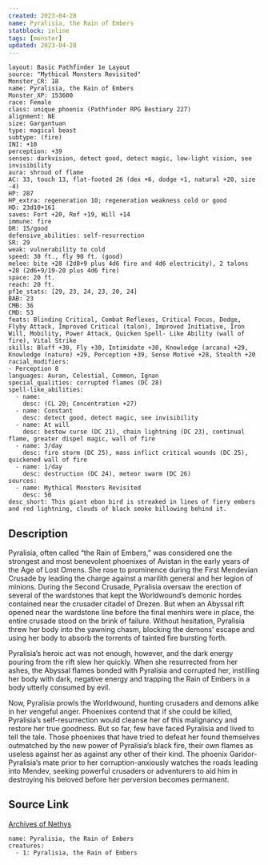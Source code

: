 ```yaml
---
created: 2023-04-28
name: Pyralisia, the Rain of Embers
statblock: inline
tags: [monster]
updated: 2023-04-28
---
```

```statblock
layout: Basic Pathfinder 1e Layout
source: "Mythical Monsters Revisited"
Monster_CR: 18
name: Pyralisia, the Rain of Embers
Monster_XP: 153600
race: Female
class: unique phoenix (Pathfinder RPG Bestiary 227)
alignment: NE
size: Gargantuan
type: magical beast
subtype: (fire)
INI: +10
perception: +39
senses: darkvision, detect good, detect magic, low-light vision, see invisibility
aura: shroud of flame
AC: 33, touch 13, flat-footed 26 (dex +6, dodge +1, natural +20, size -4)
HP: 287
HP_extra: regeneration 10; regeneration weakness cold or good
HD: 23d10+161
saves: Fort +20, Ref +19, Will +14
immune: fire
DR: 15/good
defensive_abilities: self-resurrection
SR: 29
weak: vulnerability to cold
speed: 30 ft., fly 90 ft. (good)
melee: bite +28 (2d8+9 plus 4d6 fire and 4d6 electricity), 2 talons +28 (2d6+9/19-20 plus 4d6 fire)
space: 20 ft.
reach: 20 ft.
pf1e_stats: [29, 23, 24, 23, 20, 24]
BAB: 23
CMB: 36
CMD: 53
feats: Blinding Critical, Combat Reflexes, Critical Focus, Dodge, Flyby Attack, Improved Critical (talon), Improved Initiative, Iron Will, Mobility, Power Attack, Quicken Spell- Like Ability (wall of fire), Vital Strike
skills: Bluff +30, Fly +30, Intimidate +30, Knowledge (arcana) +29, Knowledge (nature) +29, Perception +39, Sense Motive +28, Stealth +20
racial_modifiers:
- Perception 8
languages: Auran, Celestial, Common, Ignan
special_qualities: corrupted flames (DC 28)
spell-like_abilities:
  - name:
    desc: (CL 20; Concentration +27)
  - name: Constant
    desc: detect good, detect magic, see invisibility
  - name: At will
    desc: bestow curse (DC 21), chain lightning (DC 23), continual flame, greater dispel magic, wall of fire
  - name: 3/day
    desc: fire storm (DC 25), mass inflict critical wounds (DC 25), quickened wall of fire
  - name: 1/day
    desc: destruction (DC 24), meteor swarm (DC 26)
sources:
  - name: Mythical Monsters Revisited
    desc: 50
desc_short: This giant ebon bird is streaked in lines of fiery embers and red lightning, clouds of black smoke billowing behind it.
```
## Description
Pyralisia, often called “the Rain of Embers,” was considered one the strongest and most benevolent phoenixes of Avistan in the early years of the Age of Lost Omens. She rose to prominence during the First Mendevian Crusade by leading the charge against a marilith general and her legion of minions. During the Second Crusade, Pyralisia oversaw the erection of several of the wardstones that kept the Worldwound’s demonic hordes contained near the crusader citadel of Drezen. But when an Abyssal rift opened near the wardstone line before the final menhirs were in place, the entire crusade stood on the brink of failure. Without hesitation, Pyralisia threw her body into the yawning chasm, blocking the demons’ escape and using her body to absorb the torrents of tainted fire bursting forth.

Pyralisia’s heroic act was not enough, however, and the dark energy pouring from the rift slew her quickly. When she resurrected from her ashes, the Abyssal flames bonded with Pyralisia and corrupted her, instilling her body with dark, negative energy and trapping the Rain of Embers in a body utterly consumed by evil.

Now, Pyralisia prowls the Worldwound, hunting crusaders and demons alike in her vengeful anger. Phoenixes contend that if she could be killed, Pyralisia’s self-resurrection would cleanse her of this malignancy and restore her true goodness. But so far, few have faced Pyralisia and lived to tell the tale. Those phoenixes that have tried to defeat her found themselves outmatched by the new power of Pyralisia’s black fire, their own flames as useless against her as against any other of their kind. The phoenix Garidor-Pyralisia’s mate prior to her corruption-anxiously watches the roads leading into Mendev, seeking powerful crusaders or adventurers to aid him in destroying his beloved before her perversion becomes permanent.
## Source Link
[Archives of Nethys](https://aonprd.com/MonsterDisplay.aspx?ItemName=Pyralisia%2C%20the%20Rain%20of%20Embers)
```encounter-table
name: Pyralisia, the Rain of Embers
creatures:
  - 1: Pyralisia, the Rain of Embers
```
